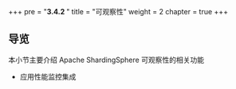 +++
pre = "<b>3.4.2 </b>"
title = "可观察性"
weight = 2
chapter = true
+++

## 导览

本小节主要介绍 Apache ShardingSphere 可观察性的相关功能

* 应用性能监控集成

